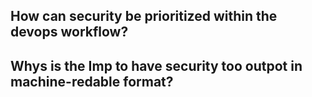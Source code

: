 ## How can security be prioritized within the devops workflow?

## Whys is the Imp to have security too outpot in machine-redable format?


